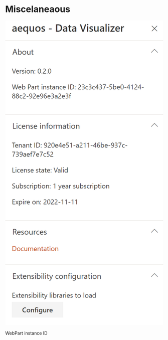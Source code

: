 # Miscelaneaous

!["About Page"](../../../assets/webparts/data_visualizer/about_page.png)

WebPart instance ID
